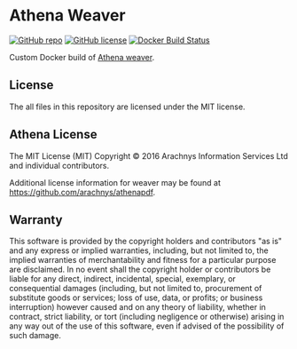 # Athena Weaver

[![GitHub repo](https://img.shields.io/badge/github-repo-blue.svg)](https://github.com/meltwater/docker-weaver)
[![GitHub license](https://img.shields.io/github/license/meltwater/docker-weaver.svg)](./LICENSE.txt)
[![Docker Build Status](https://img.shields.io/docker/build/meltwater/weaver.svg)](https://hub.docker.com/r/meltwater/weaver/)

Custom Docker build of [Athena weaver].

[Athena weaver]: https://github.com/arachnys/athenapdf

## License

The all files in this repository are licensed under the MIT license.

## Athena License

The MIT License (MIT)
Copyright © 2016 Arachnys Information Services Ltd and individual contributors.

Additional license information for weaver may be found at
https://github.com/arachnys/athenapdf.


## Warranty

This software is provided by the copyright holders and contributors "as is" and
any express or implied warranties, including, but not limited to, the implied
warranties of merchantability and fitness for a particular purpose are
disclaimed. In no event shall the copyright holder or contributors be liable for
any direct, indirect, incidental, special, exemplary, or consequential damages
(including, but not limited to, procurement of substitute goods or services;
loss of use, data, or profits; or business interruption) however caused and on
any theory of liability, whether in contract, strict liability, or tort
(including negligence or otherwise) arising in any way out of the use of this
software, even if advised of the possibility of such damage.

